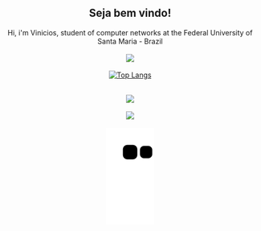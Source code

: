 <div align="center">
<h2> Seja bem vindo!</h2>
Hi, i'm Vinicios, student of computer networks at the Federal University of Santa Maria - Brazil
</div>
</br>
<div align="center">
  <div align="center">
  <a href="https://github.com/XDuckBlackX">
    <img height="180em" src="https://github-readme-statss-xduckblackx.vercel.app/api?username=XDuckBlackX&show_icons=true&theme=dark&include_all_commits=true&count_private=true"/>
    </div>
   
[![Top Langs](https://github-readme-statss-xduckblackx.vercel.app/api/top-langs/?username=XDuckBlackX)](https://github.com/XDuckBlackX/github-readme-stats)

</br>  
<div align="center">
<a href="https://www.instagram.com/euuoh/" target="_blank"><img src="https://img.shields.io/badge/-Instagram-%23E4405F?style=for-the-badge&logo=instagram&logoColor=white" target="_blank"></a>

</br>
<p align="center">   <img alingn="center" src="https://profile-counter.glitch.me/XDuckBlackX/count.svg" /></p>


![snake gif](https://github.com/XDuckBlackX/XDuckBlackX/blob/output/github-contribution-grid-snake.svg)
